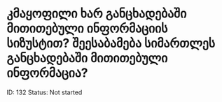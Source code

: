 # კმაყოფილი ხარ განცხადებაში მითითებული ინფორმაციის სიზუსტით? შეესაბამება სიმართლეს განცხადებაში მითითებული ინფორმაცია?

ID: 132
Status: Not started